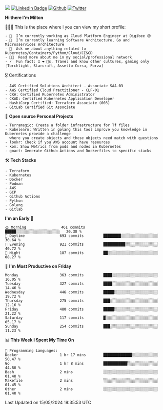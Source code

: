 ![](https://komarev.com/ghpvc/?username=miltlima&color=blueviolet) [![Linkedin Badge](https://img.shields.io/badge/-LinkedIn-blue?style=flat-square&logo=Linkedin&logoColor=white&link=https://www.linkedin.com/in/miltonlimaj/)](https://www.linkedin.com/in/miltonlimaj/) [![Github](https://img.shields.io/github/followers/miltlima?style=social)](https://github.com/miltlima?tab=followers) [![Twitter](https://img.shields.io/twitter/follow/milt_lima?style=social)](https://twitter.com/milt_lima)
 


     
**Hi there I'm Milton**

👨🏽‍💻 This is the place where I you can view my short profile:
```text
- 🔭  I’m currently working as Cloud Platform Engineer at Digibee 😉
- 🌱  I’m currently learning Software Architecture, Go and Microsservices Architecture
- 💬  Ask me about anything related to Kubernetes/Containers/Python/Cloud/CI&CD
- 👨‍💻  Read more about me in my social/professional network
- ⚡  Fun fact: I ❤️ 🐶s, Travel and know other cultures, gaming only [Torchlight, Starcraft, Assetto Corsa, Forza]
```
🎖 Certifications
```text
- AWS Certified Solutions Architect – Associate SAA-03
- AWS Certified Cloud Practitioner - CLF-01
- CKA: Certified Kubernetes Administrator
- CKAD: Certified Kubernetes Application Developer
- HashiCorp Certified: Terraform Associate (003)
- GitLab Certified Git Associate
```
📐 **Open source Personal Projects**

```text
- Terramagic: Create a folder infrastructure for Tf files
- Kubelearn: Written in golang this tool improve you knowledge in Kubernetes provide a challenge
  where you create objects and these objects need match with questions
- lookr: Check if you AWS account have resources
- kom: Show Metrics from pods and nodes in Kubernetes
- goact: Generate Github Actions and Dockerfiles to specific stacks
```
🛠 **Tech Stacks**

```text
- Terraform
- Kubernetes
- Docker
- Podman
- AWS
- GCP
- Github Actions
- Python
- Golang
- Gitlab
```         

<!--START_SECTION:waka-->
**I'm an Early 🐤** 

```text
🌞 Morning                461 commits         █████░░░░░░░░░░░░░░░░░░░░   20.38 % 
🌆 Daytime                693 commits         ████████░░░░░░░░░░░░░░░░░   30.64 % 
🌃 Evening                921 commits         ██████████░░░░░░░░░░░░░░░   40.72 % 
🌙 Night                  187 commits         ██░░░░░░░░░░░░░░░░░░░░░░░   08.27 % 
```
📅 **I'm Most Productive on Friday** 

```text
Monday                   363 commits         ████░░░░░░░░░░░░░░░░░░░░░   16.05 % 
Tuesday                  327 commits         ████░░░░░░░░░░░░░░░░░░░░░   14.46 % 
Wednesday                446 commits         █████░░░░░░░░░░░░░░░░░░░░   19.72 % 
Thursday                 275 commits         ███░░░░░░░░░░░░░░░░░░░░░░   12.16 % 
Friday                   480 commits         █████░░░░░░░░░░░░░░░░░░░░   21.22 % 
Saturday                 117 commits         █░░░░░░░░░░░░░░░░░░░░░░░░   05.17 % 
Sunday                   254 commits         ███░░░░░░░░░░░░░░░░░░░░░░   11.23 % 
```


📊 **This Week I Spent My Time On** 

```text
💬 Programming Languages: 
Docker                   1 hr 17 mins        █████████████░░░░░░░░░░░░   50.47 % 
Go                       1 hr 8 mins         ███████████░░░░░░░░░░░░░░   44.80 % 
Bash                     2 mins              ░░░░░░░░░░░░░░░░░░░░░░░░░   01.48 % 
Makefile                 2 mins              ░░░░░░░░░░░░░░░░░░░░░░░░░   01.45 % 
Other                    2 mins              ░░░░░░░░░░░░░░░░░░░░░░░░░   01.40 % 
```


 Last Updated on 15/05/2024 18:35:53 UTC
<!--END_SECTION:waka-->
